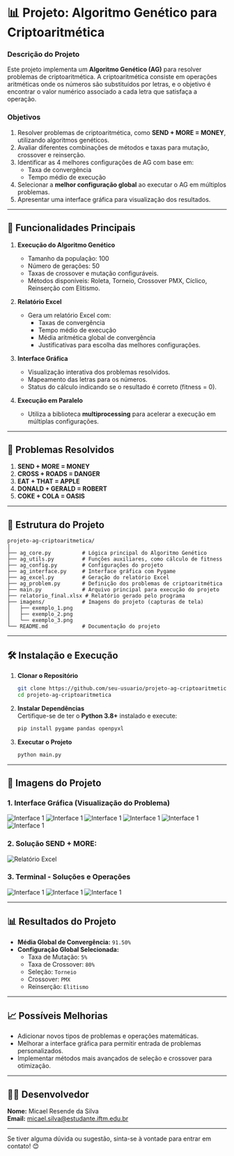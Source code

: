 # 📊 Projeto: Algoritmo Genético para Criptoaritmética  

### **Descrição do Projeto**  
Este projeto implementa um **Algoritmo Genético (AG)** para resolver problemas de criptoaritmética. A criptoaritmética consiste em operações aritméticas onde os números são substituídos por letras, e o objetivo é encontrar o valor numérico associado a cada letra que satisfaça a operação.  

### **Objetivos**  
1. Resolver problemas de criptoaritmética, como **SEND + MORE = MONEY**, utilizando algoritmos genéticos.  
2. Avaliar diferentes combinações de métodos e taxas para mutação, crossover e reinserção.  
3. Identificar as 4 melhores configurações de AG com base em:  
   - Taxa de convergência  
   - Tempo médio de execução  
4. Selecionar a **melhor configuração global** ao executar o AG em múltiplos problemas.  
5. Apresentar uma interface gráfica para visualização dos resultados.  

---

## 🚀 **Funcionalidades Principais**  

1. **Execução do Algoritmo Genético**  
   - Tamanho da população: 100  
   - Número de gerações: 50  
   - Taxas de crossover e mutação configuráveis.  
   - Métodos disponíveis: Roleta, Torneio, Crossover PMX, Cíclico, Reinserção com Elitismo.  

2. **Relatório Excel**  
   - Gera um relatório Excel com:  
     - Taxas de convergência  
     - Tempo médio de execução  
     - Média aritmética global de convergência  
     - Justificativas para escolha das melhores configurações.  

3. **Interface Gráfica**  
   - Visualização interativa dos problemas resolvidos.  
   - Mapeamento das letras para os números.  
   - Status do cálculo indicando se o resultado é correto (fitness = 0).  

4. **Execução em Paralelo**  
   - Utiliza a biblioteca **multiprocessing** para acelerar a execução em múltiplas configurações.  

---

## 🧩 **Problemas Resolvidos**  

1. **SEND + MORE = MONEY**  
2. **CROSS + ROADS = DANGER**  
3. **EAT + THAT = APPLE**  
4. **DONALD + GERALD = ROBERT**  
5. **COKE + COLA = OASIS**  

---

## 📂 **Estrutura do Projeto**  

```plaintext
projeto-ag-criptoaritmetica/
│
├── ag_core.py          # Lógica principal do Algoritmo Genético
├── ag_utils.py         # Funções auxiliares, como cálculo de fitness
├── ag_config.py        # Configurações do projeto
├── ag_interface.py     # Interface gráfica com Pygame
├── ag_excel.py         # Geração do relatório Excel
├── ag_problem.py       # Definição dos problemas de criptoaritmética
├── main.py             # Arquivo principal para execução do projeto
├── relatorio_final.xlsx # Relatório gerado pelo programa
├── imagens/            # Imagens do projeto (capturas de tela)
│   ├── exemplo_1.png
│   ├── exemplo_2.png
│   └── exemplo_3.png
└── README.md           # Documentação do projeto
```

---

## 🛠️ **Instalação e Execução**  

1. **Clonar o Repositório**  
   ```bash
   git clone https://github.com/seu-usuario/projeto-ag-criptoaritmetica.git
   cd projeto-ag-criptoaritmetica
   ```

2. **Instalar Dependências**  
   Certifique-se de ter o **Python 3.8+** instalado e execute:  
   ```bash
   pip install pygame pandas openpyxl
   ```

3. **Executar o Projeto**  
   ```bash
   python main.py
   ```

---

## 📸 **Imagens do Projeto**  

### **1. Interface Gráfica (Visualização do Problema)**  
![Interface 1](https://github.com/Micael-Resende/Algoritmo-Genetico/blob/master/project/images/caso1.png)
![Interface 1](https://github.com/Micael-Resende/Algoritmo-Genetico/blob/master/project/images/caso2.png)
![Interface 1](https://github.com/Micael-Resende/Algoritmo-Genetico/blob/master/project/images/caso3.png)
![Interface 1](https://github.com/Micael-Resende/Algoritmo-Genetico/blob/master/project/images/caso4.png)
![Interface 1](https://github.com/Micael-Resende/Algoritmo-Genetico/blob/master/project/images/caso5.png)
![Interface 1](https://github.com/Micael-Resende/Algoritmo-Genetico/blob/master/project/images/caso6.png)

### **2. Solução SEND + MORE:**  
![Relatório Excel](https://github.com/Micael-Resende/Algoritmo-Genetico/blob/master/project/images/solve-send_more.png)

### **3. Terminal - Soluções e Operações**  
![Interface 1](https://github.com/Micael-Resende/Algoritmo-Genetico/blob/master/project/images/melhores_configs1.png)
![Interface 1](https://github.com/Micael-Resende/Algoritmo-Genetico/blob/master/project/images/melhores_configs2.png)
![Interface 1](https://github.com/Micael-Resende/Algoritmo-Genetico/blob/master/project/images/melhores_configs3.png)

---

## 📊 **Resultados do Projeto**  

- **Média Global de Convergência:** `91.50%`  
- **Configuração Global Selecionada:**  
   - Taxa de Mutação: `5%`  
   - Taxa de Crossover: `80%`  
   - Seleção: `Torneio`  
   - Crossover: `PMX`  
   - Reinserção: `Elitismo`  

---

## 📈 **Possíveis Melhorias**  

- Adicionar novos tipos de problemas e operações matemáticas.  
- Melhorar a interface gráfica para permitir entrada de problemas personalizados.  
- Implementar métodos mais avançados de seleção e crossover para otimização.  

---

## 🧑‍💻 **Desenvolvedor**  

**Nome:** Micael Resende da Silva  
**Email:** micael.silva@estudante.iftm.edu.br

---

Se tiver alguma dúvida ou sugestão, sinta-se à vontade para entrar em contato! 😊  
